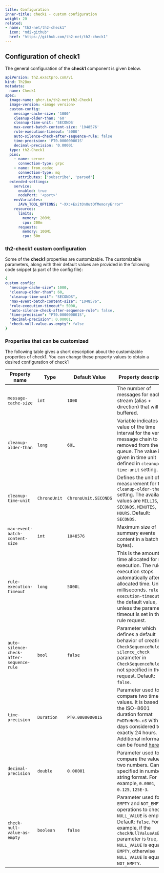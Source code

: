 ```yaml
---
title: Configuration
inner-title: check1 - custom configuration
weight: 20
related:
- name: "th2-net/th2-check1"
  icon: "mdi-github"
  href: "https://github.com/th2-net/th2-check1"
---
```


## Configuration of check1
The general configuration of the **check1** component is given below. 

```yaml [check1.yml]
apiVersion: th2.exactpro.com/v1
kind: Th2Box
metadata:
  name: Check1
spec:
  image-name: ghcr.io/th2-net/th2-Check1
  image-version: <image version>
  custom-config:
    message-cache-size: '1000'
    cleanup-older-than: '60'
    cleanup-time-unit: 'SECONDS'
    max-event-batch-content-size: '1048576'
    rule-execution-timeout: '5000'
    auto-silence-check-after-sequence-rule: false
    time-precision: 'PT0.000000001S'
    decimal-precision: '0.00001'
  type: th2-Check1
  pins:
    - name: server
      connection-type: grpc
    - name: from_codec
      connection-type: mq
      attributes: ['subscribe', 'parsed']
  extended-settings:
    service:
      enabled: true
      nodePort: '<port>'
    envVariables:
      JAVA_TOOL_OPTIONS: "-XX:+ExitOnOutOfMemoryError"
    resources:
      limits:
        memory: 200Mi
        cpu: 200m
      requests:
        memory: 100Mi
        cpu: 50m
```

### th2-check1 custom configuration
Some of the **check1** properties are customizable. The customizable parameters, along with their default values are provided in the following code snippet (a part of the config file):
```yaml
{
custom config:
  "message-cache-size": 1000,
  "cleanup-older-than": 60,
  "cleanup-time-unit": "SECONDS",
  "max-event-batch-content-size": "1048576",
  "rule-execution-timeout": 5000,
  "auto-silence-check-after-sequence-rule": false,
  "time-precision": "PT0.000000001S",
  "decimal-precision": 0.00001,
  "check-null-value-as-empty": false
}   
```
### Properties that can be customized
The following table gives a short description about the customizable properties of check1. You can change these property values to obtain a desired configuration of check1

|Property name|Type|Default Value|Property description|
|---|---|---|---|
|`message-cache-size`|`int`|`1000`|The number of messages for each stream (alias + direction) that will be buffered.|
|`cleanup-older-than`|`long`|`60L`|Variable indicates the value of the time interval for the verified message chain to be removed from the queue. The value is given in time unit defined in `cleanup-time-unit` setting.|
|`cleanup-time-unit`|`ChronoUnit`|`ChronoUnit.SECONDS`|Defines the unit of measurement for the `cleanup-older-than` setting. The available values are `MILLIS`, `SECONDS`, `MINUTES`, `HOURS`. Default: `SECONDS`.|
|`max-event-batch-content-size`|`int`|`1048576`|Maximum size of summary events content in a batch (in bytes).|  
|`rule-execution-timeout`|`long`|`5000L`|This is the amount of time allocated for rule execution. The rule execution stops automatically after the allocated time. Unit is milliseconds. `rule-execution-timeout`  is the default value, unless the parameter timeout is set in the rule request.|
|`auto-silence-check-after-sequence-rule`|`bool`|`false`|Parameter which defines a default behavior of creating `CheckSequenceRule`, if `silence_check` parameter in `CheckSequenceRule` is not specified in the request. Default: `false`.|
|`time-precision`|`Duration`|`PT0.000000001S`|Parameter used to compare two time values. It is based on the ISO-8601 duration format `PnDTnHnMn.nS` with days considered to be exactly 24 hours. Additional information can be found [here](https://docs.oracle.com/en/java/javase/11/docs/api/java.base/java/time/Duration.html#parse(java.lang.CharSequence)).|
|`decimal-precision`|`double`|`0.00001`|Parameter used to compare the value of two numbers. Can be specified in number or string format. For example, `0.0001`, `0.125`, `125E-3`.|
|`check-null-value-as-empty`|`boolean`|`false`|Parameter used for `EMPTY` and `NOT_EMPTY` operations to check if `NULL_VALUE` is empty. Default: `false`. For example, if the `checkNullValueAsEmpty` parameter is true, then `NULL_VALUE` is equal to `EMPTY`, otherwise `NULL_VALUE` is equal to `NOT_EMPTY`.|




